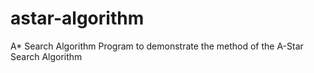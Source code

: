 # astar-algorithm
A* Search Algorithm
Program to demonstrate the method of the A-Star Search Algorithm

